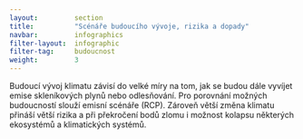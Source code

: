 ```yaml
---
layout:         section
title:          "Scénáře budoucího vývoje, rizika a dopady"
navbar:         infographics
filter-layout:  infographic
filter-tag:     budoucnost
weight:         3
---
```


Budoucí vývoj klimatu závisí do velké míry na tom, jak se budou dále vyvíjet emise skleníkových plynů nebo odlesňování. Pro porovnání možných budoucností slouží emisní scénáře (<glossary id="rcp">RCP</glossary>). Zároveň větší změna klimatu přináší větší rizika a při překročení bodů zlomu i možnost kolapsu některých ekosystémů a klimatických systémů.
